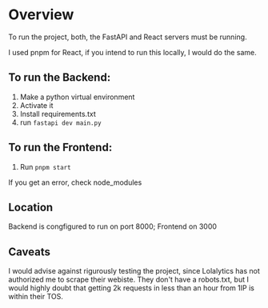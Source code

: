 # Overview

To run the project, both, the FastAPI and React servers must be running.

I used pnpm for React, if you intend to run this locally, I would do the same.

## To run the Backend:

1. Make a python virtual environment
2. Activate it
3. Install requirements.txt
4. run `fastapi dev main.py`

## To run the Frontend:

1. Run `pnpm start` 

If you get an error, check node_modules

## Location

Backend is congfigured to run on port 8000; Frontend on 3000

## Caveats

I would advise against rigurously testing the project, since Lolalytics has not authorized me to scrape their webiste.
They don't have a robots.txt, but I would highly doubt that getting 2k requests in less than an hour from 1IP is within
their TOS.